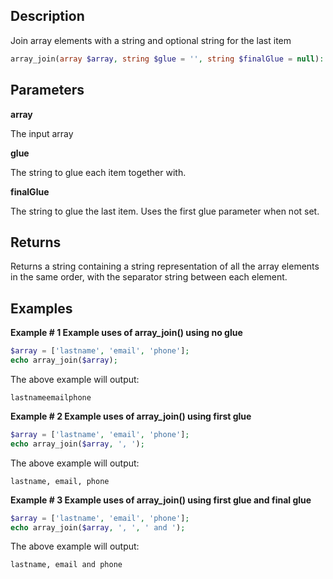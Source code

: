 ## Description

Join array elements with a string and optional string for the last item

```php
array_join(array $array, string $glue = '', string $finalGlue = null): string
```

## Parameters

**array**

The input array

**glue**

The string to glue each item together with.

**finalGlue**

The string to glue the last item. Uses the first glue parameter when not set.

## Returns

Returns a string containing a string representation of all the array elements in the same order, with the separator string between each element.

## Examples

**Example # 1 Example uses of array_join() using no glue**

```php
$array = ['lastname', 'email', 'phone'];
echo array_join($array);
```

The above example will output:

```
lastnameemailphone
```

**Example # 2 Example uses of array_join() using first glue**

```php
$array = ['lastname', 'email', 'phone'];
echo array_join($array, ', ');
```

The above example will output:

```
lastname, email, phone
```

**Example # 3 Example uses of array_join() using first glue and final glue**

```php
$array = ['lastname', 'email', 'phone'];
echo array_join($array, ', ', ' and ');
```

The above example will output:

```
lastname, email and phone
```